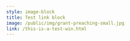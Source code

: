 ```yaml
---
style: image-block
title: Test link block
image: /public/img/grant-preaching-small.jpg
link: /this-is-a-test-win.html
---
```


